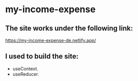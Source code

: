 # my-income-expense

## The site works under the following link:
https://my-income-expense-de.netlify.app/

## I used to build the site:
- useContext.
- useReducer.
